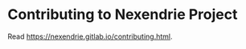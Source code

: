Contributing to Nexendrie Project
==================================

Read https://nexendrie.gitlab.io/contributing.html.
